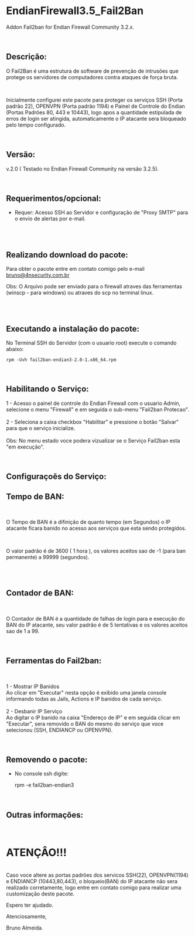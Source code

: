 # EndianFirewall3.5_Fail2Ban
Addon Fail2ban for Endian Firewall Community 3.2.x.

<br>

Descrição:
------

O Fail2Ban é uma estrutura de software de prevenção de intrusões que protege os servidores de computadores contra ataques de força bruta.

<br>

Inicialmente configurei este pacote para proteger os serviços SSH (Porta padrão 22), OPENVPN (Porta padrão 1194) e Painel de Controle do Endian (Portas Padrões 80, 443 e 10443), logo apos a quantidade estipulada de erros de login ser atingida, automaticamente o IP atacante sera bloqueado pelo tempo configurado.

<br>

Versão:
--------

v.2.0 ( Testado no Endian Firewall Community na versão 3.2.5).

<br>

Requerimentos/opcional:
--------
- Requer: Acesso SSH ao Servidor e configuração de "Proxy SMTP" para o envio de alertas por e-mail.

<br>

<br>

Realizando download do pacote:
--------

Para obter o pacote entre em contato comigo pelo e-mail bruno@4nsecurity.com.br

Obs: O Arquivo pode ser enviado para o firewall atraves das ferramentas (winscp - para windows) ou atraves do scp no terminal linux.

<br>

<br>

Executando a instalação do pacote:
-------

No Terminal SSH do Servidor (com o usuario root) execute o comando abaixo:
    
    rpm -Uvh fail2ban-endian3-2.0-1.x86_64.rpm
    
<br>

Habilitando o Serviço:
-------

1 - Acesso o painel de controle do Endian Firewall com o usuario Admin, selecione o menu "Firewall" e em seguida o sub-menu "Fail2ban Protecao".
<br>
<br>
2 - Seleciona a caixa checkbox "Habilitar" e pressione o botão "Salvar" para que o serviço inicialize.
<br>
<br>
Obs: No menu estado voce podera vizualizar se o Serviço Fail2ban esta "em execução". 

<br>

Configuraçoẽs do Serviço:
--------

Tempo de BAN:
------
<br>

O Tempo de BAN é a difinição de quanto tempo (em Segundos) o IP atacante ficara banido no acesso aos serviços que esta sendo protegidos.

<br>

O valor padrão é de 3600 ( 1 hora ), os valores aceitos sao de -1 (para ban permanente) a 99999 (segundos).

<br>
<br>

Contador de BAN:
------
<br>

O Contador de BAN é a quantidade de falhas de login para e execução do BAN do IP atacante, seu valor padrão é de 5 tentativas e os valores aceitos sao de 1 a 99.

<br>

Ferramentas do Fail2ban:
-------
<br>

1 - Mostrar IP Banidos 
<br>
Ao clicar em "Executar" nesta opção é exibido uma janela console informando todas as Jails, Actions e IP banidos de cada serviço. 
<br>
<br>
2 - Desbanir IP Serviço
<br>
Ao digitar o IP banido na caixa "Endereço de IP" e em seguida clicar em "Executar", sera removido o BAN do mesmo do serviço que voce selecionou (SSH, ENDIANCP ou OPENVPN).

<br>


Removendo o pacote:
--------
- No console ssh digite:

    rpm -e fail2ban-endian3
    
  <br>  
    
Outras informações:
------------------

<br>

# ATENÇÂO!!!
<br>
Caso voce altere as portas padrões dos servicos SSH(22), OPENVPN(1194) e ENDIANCP (10443,80,443), o bloqueio(BAN) do IP atacante não sera realizado corretamente, logo entre em contato comigo para realizar uma customização deste pacote.

<br>

Espero ter ajudado.

Atenciosamente,

Bruno Almeida.
